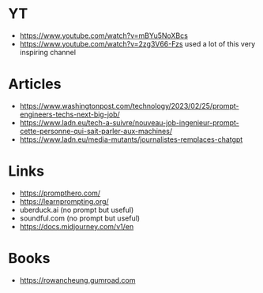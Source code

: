 # YT

* https://www.youtube.com/watch?v=mBYu5NoXBcs
* https://www.youtube.com/watch?v=2zg3V66-Fzs used a lot of this very inspiring channel

# Articles

* https://www.washingtonpost.com/technology/2023/02/25/prompt-engineers-techs-next-big-job/
* https://www.ladn.eu/tech-a-suivre/nouveau-job-ingenieur-prompt-cette-personne-qui-sait-parler-aux-machines/
* https://www.ladn.eu/media-mutants/journalistes-remplaces-chatgpt

# Links

* https://prompthero.com/
* https://learnprompting.org/
* uberduck.ai (no prompt but useful)
* soundful.com (no prompt but useful)
* https://docs.midjourney.com/v1/en

# Books

* https://rowancheung.gumroad.com
